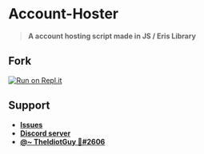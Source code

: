# Account-Hoster

> **A account hosting script made in JS / Eris Library**

## Fork

[![Run on Repl.it](https://repl.it/badge/github/sherlock-project/sherlock)](https://repl.it/github/TheIdiotGuy/Account-Hoster)


## Support

- **[Issues](https://github.com/TheIdiotGuy/Account-Hoster/issues)**
- **[Discord server](https://discord.gg/hbHjy7swNC)**
- **[@~ TheIdiotGuy 🌴#2606](https://discord.com/users/953235785782534174)**